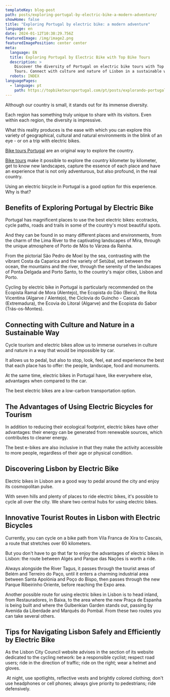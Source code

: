 ```yaml
---
templateKey: blog-post
path: posts/exploring-portugal-by-electric-bike-a-modern-adventure/
showHome: false
title: "Exploring Portugal by electric bike: a modern adventure"
language: en
date: 2024-01-12T10:38:29.756Z
featuredImage: /img/image2.png
featuredImagePosition: center center
meta:
  language: EN
  title: Exploring Portugal by Electric Bike with Top Bike Tours
  description: >
    Discover the diversity of Portugal on electric bike tours with Top Bike
    Tours. Connect with culture and nature of Lisbon in a sustainable way.
  robots: INDEX
languagePages:
  - language: pt
    path: https://topbiketoursportugal.com/pt/posts/explorando-portugal-de-bicicleta-eletrica-uma-aventura-moderna//
---
```

Although our country is small, it stands out for its immense diversity. 

Each region has something truly unique to share with its visitors. Even within each region, the diversity is impressive. 

What this reality produces is the ease with which you can explore this variety of geographical, cultural and natural environments in the blink of an eye - or on a trip with electric bikes.



[Bike tours Portugal](https://topbiketoursportugal.com/) are an original way to explore the country.

[Bike tours](https://topbiketoursportugal.com/) make it possible to explore the country kilometer by kilometer, get to know new landscapes, capture the essence of each place and have an experience that is not only adventurous, but also profound, in the real country.

Using an electric bicycle in Portugal is a good option for this experience. Why is that?



## Benefits of Exploring Portugal by Electric Bike

Portugal has magnificent places to use the best electric bikes: ecotracks, cycle paths, roads and trails in some of the country's most beautiful spots. 

And they can be found in so many different places and environments, from the charm of the Lima River to the captivating landscapes of Mira, through the unique atmosphere of Porto de Mós to Várzea da Rainha. 

From the pictorial São Pedro de Moel by the sea, contrasting with the vibrant Costa da Caparica and the variety of Setúbal, set between the ocean, the mountains and the river, through the serenity of the landscapes of Ponta Delgada and Porto Santo, to the country's major cities, Lisbon and Porto.

Cycling by electric bike in Portugal is particularly recommended on the Ecopista Ramal de Mora (Alentejo), the Ecopista do Dão (Beira), the Rota Vicentina (Algarve / Alentejo), the Ciclovia do Guincho - Cascais (Extremadura), the Ecovia do Litoral (Algarve) and the Ecopista do Sabor (Trás-os-Montes).



## Connecting with Culture and Nature in a Sustainable Way

Cycle tourism and electric bikes allow us to immerse ourselves in culture and nature in a way that would be impossible by car. 

It allows us to pedal, but also to stop, look, feel, eat and experience the best that each place has to offer: the people, landscape, food and monuments. 

At the same time, electric bikes in Portugal have, like everywhere else, advantages when compared to the car. 

The best electric bikes are a low-carbon transportation option.



## The Advantages of Using Electric Bicycles for Tourism

In addition to reducing their ecological footprint, electric bikes have other advantages: their energy can be generated from renewable sources, which contributes to cleaner energy. 

The best e-bikes are also inclusive in that they make the activity accessible to more people, regardless of their age or physical condition.



## Discovering Lisbon by Electric Bike

Electric bikes in Lisbon are a good way to pedal around the city and enjoy its cosmopolitan pulse. 

With seven hills and plenty of places to ride electric bikes, it's possible to cycle all over the city. We share two central hubs for using electric bikes.



## Innovative Tourist Routes in Lisbon with Electric Bicycles

Currently, you can cycle on a bike path from Vila Franca de Xira to Cascais, a route that stretches over 60 kilometers. 

But you don't have to go that far to enjoy the advantages of electric bikes in Lisbon: the route between Algés and Parque das Nações is worth a ride. 

Always alongside the River Tagus, it passes through the tourist areas of Belém and Terreiro do Paço, until it enters a charming industrial area between Santa Apolónia and Poço do Bispo, then passes through the new Parque Ribeirinho Oriente, before reaching the Expo area.

Another possible route for using electric bikes in Lisbon is to head inland, from Restauradores, in Baixa, to the area where the new Praça de Espanha is being built and where the Gulbenkian Garden stands out, passing by Avenida da Liberdade and Marquês do Pombal. From these two routes you can take several others.



## Tips for Navigating Lisbon Safely and Efficiently by Electric Bike

As the Lisbon City Council website advises in the section of its website dedicated to the cycling network: be a responsible cyclist; respect road users; ride in the direction of traffic; ride on the right; wear a helmet and gloves.

 At night, use spotlights, reflective vests and brightly colored clothing; don't use headphones or cell phones; always give priority to pedestrians; ride defensively.